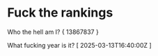 # Fuck the rankings

Who the hell am I?
{ 13867837 }

What fucking year is it?
[ 2025-03-13T16:40:00Z ]
